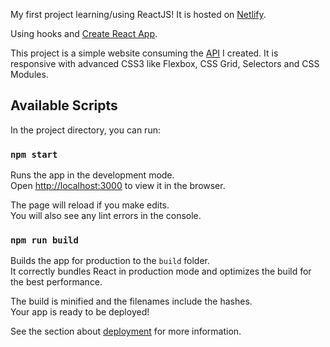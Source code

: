 My first project learning/using ReactJS! It is hosted on [Netlify](https://elastic-lovelace-793083.netlify.app/).

Using hooks and [Create React App](https://github.com/facebook/create-react-app).

This project is a simple website consuming the [API](https://github.com/bkullmanns/api-dogs) I created.
It is responsive with advanced CSS3 like Flexbox, CSS Grid, Selectors and CSS Modules.


## Available Scripts

In the project directory, you can run:

### `npm start`

Runs the app in the development mode.<br />
Open [http://localhost:3000](http://localhost:3000) to view it in the browser.

The page will reload if you make edits.<br />
You will also see any lint errors in the console.


### `npm run build`

Builds the app for production to the `build` folder.<br />
It correctly bundles React in production mode and optimizes the build for the best performance.

The build is minified and the filenames include the hashes.<br />
Your app is ready to be deployed!

See the section about [deployment](https://facebook.github.io/create-react-app/docs/deployment) for more information.
